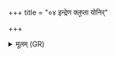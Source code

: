 +++
title = "०४ इन्द्रेण क्ल्̥प्ता योनिर्"

+++
<details><summary>मूलम् (GR)</summary>

इन्द्रेण क्ल्̥प्ता योनिर्  
नरको अस्याः कुलायम् ।  
महान् समुद्रो रजसो विमानः  
स्वर्गे लोके अपि नः कृणोतु ॥
</details>
